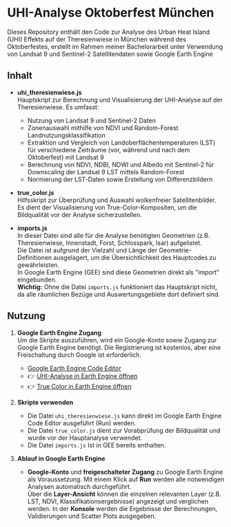 # UHI-Analyse Oktoberfest München
Dieses Repository enthält den Code zur Analyse des Urban Heat Island (UHI) Effekts auf der Theresienwiese in München während des Oktoberfestes, erstellt im Rahmen meiner Bachelorarbeit unter Verwendung von Landsat 9 und Sentinel-2 Satellitendaten sowie Google Earth Engine

## Inhalt
- **uhi_theresienwiese.js**  
  Hauptskript zur Berechnung und Visualisierung der UHI-Analyse auf der Theresienwiese. Es umfasst:
  - Nutzung von Landsat 9 und Sentinel-2 Daten
  - Zonenauswahl mithilfe von NDVI und Random-Forest Landnutzungsklassifikation
  - Extraktion und Vergleich von Landoberflächentemperaturen (LST) für verschiedene Zeiträume (vor, während und nach dem Oktoberfest) mit Landsat 9
  - Berechnung von NDVI, NDBI, NDWI und Albedo mit Sentinel-2 für Downscaling der Landsat 9 LST mittels Random-Forest  
  - Normierung der LST-Daten sowie Erstellung von Differenzbildern

- **true_color.js**  
  Hilfsskript zur Überprüfung und Auswahl wolkenfreier Satellitenbilder. Es dient der Visualisierung von True-Color-Kompositen, um die Bildqualität vor der Analyse sicherzustellen.

- **imports.js**  
  In dieser Datei sind alle für die Analyse benötigten Geometrien (z.B. Theresienwiese, Innenstadt, Forst, Schlosspark, Isar) aufgelistet.  
  Die Datei ist aufgrund der Vielzahl und Länge der Geometrie-Definitionen ausgelagert, um die Übersichtlichkeit des Hauptcodes zu gewährleisten.  
  In Google Earth Engine (GEE) sind diese Geometrien direkt als "import" eingebunden.  
  **Wichtig:** Ohne die Datei `imports.js` funktioniert das Hauptskript nicht, da alle räumlichen Bezüge und Auswertungsgebiete dort definiert sind.

## Nutzung

1. **Google Earth Engine Zugang**  
   Um die Skripte auszuführen, wird ein Google-Konto sowie Zugang zur Google Earth Engine benötigt. Die Registrierung ist kostenlos, aber eine Freischaltung durch Google ist erforderlich.

   - [Google Earth Engine Code Editor](https://code.earthengine.google.com/)
   - 👉 [UHI-Analyse in Earth Engine öffnen](https://code.earthengine.google.com/21dd8c0476c15c8dea45d8bbd1c600ce)
   - 👉 [True Color in Earth Engine öffnen](https://code.earthengine.google.com/affe4e1b2085bdc0eb85caf08121b183)

2. **Skripte verwenden**  
   - Die Datei `uhi_theresienwiese.js` kann direkt im Google Earth Engine Code Editor ausgeführt (Run) werden.  
   - Die Datei `true_color.js` dient zur Vorabprüfung der Bildqualität und wurde vor der Hauptanalyse verwendet.  
   - Die Datei `imports.js` Ist in GEE bereits enthalten.

3. **Ablauf in Google Earth Engine**
   - **Google-Konto** und **freigeschalteter Zugang** zu Google Earth Engine als Voraussetzung.
   Mit einem Klick auf **Run** werden alle notwendigen Analysen automatisch durchgeführt.  
   Über die **Layer-Ansicht** können die einzelnen relevanten Layer (z.B. LST, NDVI, Klassifikationsergebnisse) angezeigt und verglichen werden.
  In der **Konsole** werden die Ergebnisse der Berechnungen, Validierungen und Scatter Plots ausgegeben.



